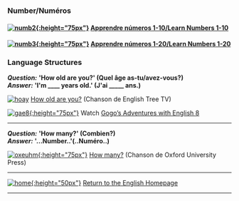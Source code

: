 ### Number/Numéros

#### [![numb2](https://1blockatatime.github.io/English/images/numb2.PNG){:height="75px"}](https://english-homework.github.io/EnglishForKidsByPascale/Number_I) [Apprendre números 1-10/Learn Numbers 1-10](https://english-homework.github.io/EnglishForKidsByPascale/Number_I)   

#### [![numb3](https://1blockatatime.github.io/English/images/numb3.PNG){:height="75px"}](https://english-homework.github.io/EnglishForKidsByPascale/Number_II) [Apprendre números 1-20/Learn Numbers 1-20](https://english-homework.github.io/EnglishForKidsByPascale/Number_II)    

### Language Structures

***Question:*** **'How old are you?' (Quel âge as-tu/avez-vous?)**  
***Answer:*** **'I'm ____ years old.' (J'ai _____ ans.)**

[![hoay](https://1blockatatime.github.io/English/images/hoay.PNG)](https://www.youtube.com/watch?v=x2cI4ZgsYU4) [How old are you?](https://www.youtube.com/watch?v=x2cI4ZgsYU4) (Chanson de English Tree TV)  

[![gae8](https://1blockatatime.github.io/English/images/gae8.PNG){:height="75px"}](https://www.youtube.com/watch?v=sn4sp4YGz0E) Watch [Gogo’s Adventures with English 8](https://www.youtube.com/watch?v=sn4sp4YGz0E)

***

***Question:*** **'How many?' (Combien?)**  
***Answer:*** **'...Number..'(..Numéro..)**

[![oxeuhm](https://1blockatatime.github.io/English/images/oxeuhm.PNG){:height="75px"}](https://www.youtube.com/watch?v=G3zaC5onBvM) [How many?](https://www.youtube.com/watch?v=G3zaC5onBvM) (Chanson de Oxford University Press)  

***

[![home](https://1blockatatime.github.io/English/images/home.png){:height="50px"}](https://english-homework.github.io/EnglishForKidsByPascale) [Return to the English Homepage](https://english-homework.github.io/EnglishForKidsByPascale)

***
